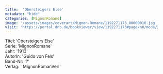 ```yaml
---
title:  'Obersteigers Else'
metadate: "hide"
categories: [MignonRomane]
image: '/assets/images/coverart/Mignon-Romane/1192271173_00000010.jpg'
visit: 'https://portal.dnb.de/bookviewer/view/1192271173#page/n0/mode/2up'
---
```

Titel: 'Obersteigers Else' <br>
Serie: 'MignonRomane' <br>
Jahr: '1913' <br>
AutorIn: 'Guido von Fels' <br>
Band-Nr: '?' <br>
Verlag: ' MignonRomanVerl'